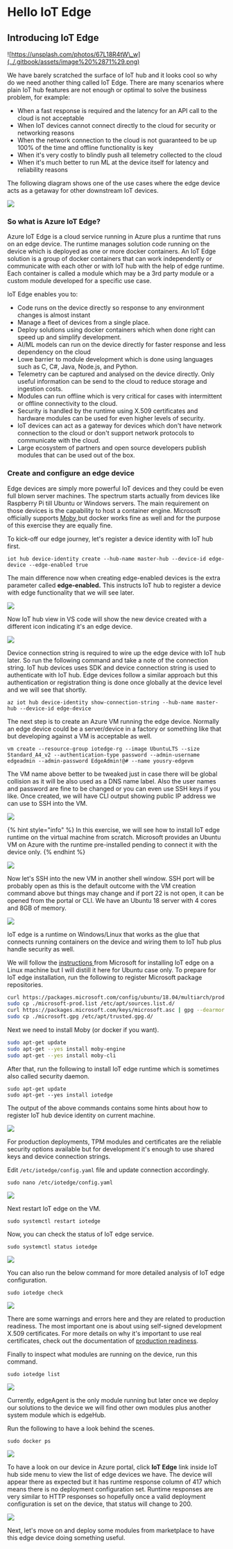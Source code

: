 # Hello IoT Edge

## Introducing IoT Edge

![https://unsplash.com/photos/67L18R4tW\_w](../.gitbook/assets/image%20%2871%29.png)

We have barely scratched the surface of IoT hub and it looks cool so why do we need another thing called IoT Edge. There are many scenarios where plain IoT hub features are not enough or optimal to solve the business problem, for example:

* When a fast response is required and the latency for an API call to the cloud is not acceptable
* When IoT devices cannot connect directly to the cloud for security or networking reasons
* When the network connection to the cloud is not guaranteed to be up 100% of the time and offline functionality is key
* When it's very costly to blindly push all telemetry collected to the cloud
* When it's much better to run ML at the device itself for latency and reliability reasons

The following diagram shows one of the use cases where the edge device acts as a getaway for other downstream IoT devices.

![](../.gitbook/assets/image%20%28133%29.png)

### So what is Azure IoT Edge? <a id="decision-criteria"></a>

Azure IoT Edge is a cloud service running in Azure plus a runtime that runs on an edge device. The runtime manages solution code running on the device which is deployed as one or more docker containers. An IoT Edge solution is a group of docker containers that can work independently or communicate with each other or with IoT hub with the help of edge runtime. Each container is called a module which may be a 3rd party module or a custom module developed for a specific use case.

IoT Edge enables you to:

* Code runs on the device directly so response to any environment changes is almost instant
* Manage a fleet of devices from a single place.
* Deploy solutions using docker containers which when done right can speed up and simplify development.
* AI/ML models can run on the device directly for faster response and less dependency on the cloud
* Lowe barrier to module development which is done using languages such as C, C\#, Java, Node.js, and Python. 
* Telemetry can be captured and analysed on the device directly. Only useful information can be send to the cloud to reduce storage and ingestion costs.
* Modules can run offline which is very critical for cases with intermittent or offline connectivity to the cloud.
* Security is handled by the runtime using X.509 certificates and hardware modules can be used for even higher levels of security.
* IoT devices can act as a gateway for devices which don't have network connection to the cloud or don't support network protocols to communicate with the cloud.
* Large ecosystem of partners and open source developers publish modules that can be used out of the box.

### Create and configure an edge device

Edge devices are simply more powerful IoT devices and they could be even full blown server machines. The spectrum starts actually from devices like Raspberry Pi till Ubuntu or Windows servers. The main requirement on those devices is the capability to host a container engine. Microsoft officially supports [Moby ](https://mobyproject.org/)but docker works fine as well and for the purpose of this exercise they are equally fine.

To kick-off our edge journey, let's register a device identity with IoT hub first.

`iot hub device-identity create --hub-name master-hub --device-id edge-device --edge-enabled true` 

The main difference now when creating edge-enabled devices is the extra parameter called **edge-enabled.** This instructs IoT hub to register a device with edge functionality that we will see later.

![](../.gitbook/assets/image%20%2865%29.png)

Now IoT hub view in VS code will show the new device created with a different icon indicating it's an edge device.

![](../.gitbook/assets/image%20%28212%29.png)

Device connection string is required to wire up the edge device with IoT hub later. So run the following command and take a note of the connection string. IoT hub devices uses SDK and device connection string is used to authenticate with IoT hub. Edge devices follow a similar approach but this authentication or registration thing is done once globally at the device level and we will see that shortly.

`az iot hub device-identity show-connection-string --hub-name master-hub --device-id edge-device` 

The next step is to create an Azure VM running the edge device. Normally an edge device could be a server/device in a factory or something like that but developing against a VM is acceptable as well. 

`vm create --resource-group iotedge-rg --image UbuntuLTS --size Standard_A4_v2 --authentication-type password --admin-username edgeadmin --admin-password EdgeAdmin!@# --name yousry-edgevm` 

The VM name above better to be tweaked just in case there will be global collision as it will be also used as a DNS name label. Also the user names and password are fine to be changed or you can even use SSH keys if you like. Once created, we will have CLI output showing public IP address we can use to SSH into the VM.

![](../.gitbook/assets/image%20%282%29.png)

{% hint style="info" %}
In this exercise, we will see how to install IoT edge runtime on the virtual machine from scratch. Microsoft provides an Ubuntu VM on Azure with the runtime pre-installed pending to connect it with the device only.
{% endhint %}

![](../.gitbook/assets/image%20%28151%29.png)

Now let's SSH into the new VM in another shell window. SSH port will be probably open as this is the default outcome with the VM creation command above but things may change and if port 22 is not open, it can be opened from the portal or CLI. We have an Ubuntu 18 server with 4 cores and 8GB of memory.

![](../.gitbook/assets/image%20%28180%29.png)

IoT edge is a runtime on Windows/Linux that works as the glue that connects running containers on the device and wiring them to IoT hub plus handle security as well.

We will follow the [instructions ](https://docs.microsoft.com/en-us/azure/iot-edge/how-to-install-iot-edge-linux)from Microsoft for installing IoT edge on a Linux machine but I will distill it here for Ubuntu case only. To prepare for IoT edge installation, run the following to register Microsoft package repositories.

```bash
curl https://packages.microsoft.com/config/ubuntu/18.04/multiarch/prod.list > ./microsoft-prod.list
sudo cp ./microsoft-prod.list /etc/apt/sources.list.d/
curl https://packages.microsoft.com/keys/microsoft.asc | gpg --dearmor > microsoft.gpg
sudo cp ./microsoft.gpg /etc/apt/trusted.gpg.d/
```

Next we need to install Moby \(or docker if you want\).

```bash
sudo apt-get update
sudo apt-get --yes install moby-engine
sudo apt-get --yes install moby-cli
```

After that, run the following to install IoT edge runtime which is sometimes also called security daemon.

```text
sudo apt-get update
sudo apt-get --yes install iotedge
```

The output of the above commands contains some hints about how to register IoT hub device identity on current machine.

![](../.gitbook/assets/image%20%285%29.png)

For production deployments, TPM modules and certificates are the reliable security options available but for development it's enough to use shared keys and device connection strings.

Edit `/etc/iotedge/config.yaml` file and update connection accordingly.

`sudo nano /etc/iotedge/config.yaml` 

![](../.gitbook/assets/image%20%2850%29.png)

Next restart IoT edge on the VM.

`sudo systemctl restart iotedge` 

Now, you can check the status of IoT edge service.

`sudo systemctl status iotedge` 

![](../.gitbook/assets/image%20%28107%29.png)

You can also run the below command for more detailed analysis of IoT edge configuration.

`sudo iotedge check` 

![](../.gitbook/assets/image%20%2853%29.png)

There are some warnings and errors here and they are related to production readiness. The most important one is about using self-signed development X.509 certificates. For more details on why it's important to use real certificates, check out the documentation of [production readiness](https://docs.microsoft.com/en-us/azure/iot-edge/production-checklist#install-production-certificates).

Finally to inspect what modules are running on the device, run this command.

`sudo iotedge list` 

![](../.gitbook/assets/image%20%2860%29.png)

Currently, edgeAgent is the only module running but later once we deploy our solutions to the device we will find other own modules plus another system module which is edgeHub.

Run the following to have a look behind the scenes.

`sudo docker ps`

![](../.gitbook/assets/image%20%2886%29.png)

To have a look on our device in Azure portal, click **IoT Edge** link inside IoT hub side menu to view the list of edge devices we have. The device will appear there as expected but it has runtime response column of 417 which means there is no deployment configuration set. Runtime responses are very similar to HTTP responses so hopefully once a valid deployment configuration is set on the device, that status will change to 200.

![](../.gitbook/assets/image%20%286%29.png)

Next, let's move on and deploy some modules from marketplace to have this edge device doing something useful.


